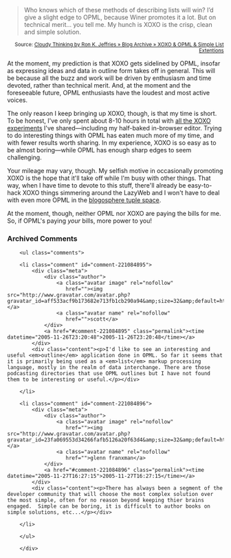 <blockquote cite="http://blog.eronj.com/2005/11/25/xoxo-opml-simple-list-extentions/">Who knows which of these methods of describing lists will win? I’d give a slight edge to OPML, because Winer promotes it a lot. But on technical merit… you tell me. My hunch is XOXO is the crisp, clean and simple solution.</blockquote>
<small style="text-align:right; display:block">Source: <a href="http://blog.eronj.com/2005/11/25/xoxo-opml-simple-list-extentions/">Cloudy Thinking by Ron K. Jeffries  » Blog Archive   » XOXO & OPML & Simple List Extentions</a></small>

At the moment, my prediction is that XOXO gets sidelined by OPML, insofar as expressing ideas and data in outline form takes off in general.  This will be because all the buzz and work will be driven by enthusiasm and time devoted, rather than technical merit.  And, at the moment and the foreseeable future, OPML enthusiasts have the loudest and most active voices.

The only reason I keep bringing up XOXO, though, is that my time is short.  To be honest, I've only spent about 8-10 hours in total with [all the XOXO experiments][xoxo] I've shared—including my half-baked in-browser editor.  Trying to do interesting things with OPML has eaten much more of my time, and with fewer results worth sharing.  In my experience, XOXO is so easy as to be almost boring—while OPML has enough sharp edges to seem challenging.

Your mileage may vary, though.  My selfish motive in occasionally promoting XOXO is the hope that it'll take off while I'm busy with other things.  That way, when I have time to devote to this stuff, there'll already be easy-to-hack XOXO things simmering around the LazyWeb and I won't have to deal with even more OPML in the [blogosphere tuple space][ts].  

At the moment, though, neither OPML nor XOXO are paying the bills for me.  So, if OPML's paying *your* bills, more power to you!

[xoxo]: http://decafbad.com/blog/index.php?s=xoxo
[ts]: http://decafbad.com/blog/2005/01/12/the-blogosphere-as-a-tuple-space

<!-- tags: opml xoxo microformats -->

<div id="comments" class="comments archived-comments">
            <h3>Archived Comments</h3>
            
        <ul class="comments">
            
        <li class="comment" id="comment-221084895">
            <div class="meta">
                <div class="author">
                    <a class="avatar image" rel="nofollow" 
                       href=""><img src="http://www.gravatar.com/avatar.php?gravatar_id=aff533acf9b173682e713fb1cb290a94&amp;size=32&amp;default=http://mediacdn.disqus.com/1320279820/images/noavatar32.png"/></a>
                    <a class="avatar name" rel="nofollow" 
                       href="">scott</a>
                </div>
                <a href="#comment-221084895" class="permalink"><time datetime="2005-11-26T23:20:48">2005-11-26T23:20:48</time></a>
            </div>
            <div class="content"><p>I'd like to see an interesting and useful <em>outline</em> application done in OPML. So far it seems that it is primarily being used as a <em>list</em> markup processing language, mostly in the realm of data interchange. There are those podcasting directories that use OPML outlines but I have not found them to be interesting or useful.</p></div>
            
        </li>
    
        <li class="comment" id="comment-221084896">
            <div class="meta">
                <div class="author">
                    <a class="avatar image" rel="nofollow" 
                       href=""><img src="http://www.gravatar.com/avatar.php?gravatar_id=23fa069553d34266fafb5126a20f63d4&amp;size=32&amp;default=http://mediacdn.disqus.com/1320279820/images/noavatar32.png"/></a>
                    <a class="avatar name" rel="nofollow" 
                       href="">glenn franxman</a>
                </div>
                <a href="#comment-221084896" class="permalink"><time datetime="2005-11-27T16:27:15">2005-11-27T16:27:15</time></a>
            </div>
            <div class="content"><p>There has always been a segment of the developer community that will choose the most complex solution over the most simple, often for no reason beyond keeping thier brains engaged.  Simple can be boring, it is difficult to author books on simple solutions, etc...</p></div>
            
        </li>
    
        </ul>
    
        </div>
    